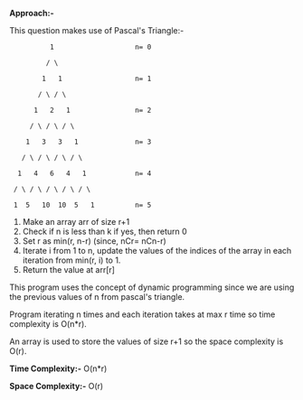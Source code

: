 **Approach:-**

This question makes use of Pascal's Triangle:-
    
              1                    n= 0
              
             / \
           
            1   1                  n= 1 
           
           / \ / \
          
          1   2   1                n= 2 
         
         / \ / \ / \
        
        1   3   3   1              n= 3
       
       / \ / \ / \ / \
      
      1   4   6   4   1            n= 4
     
     / \ / \ / \ / \ / \
     
     1  5   10  10  5   1          n= 5

1. Make an array arr of size r+1
2. Check if n is less than k if yes, then return 0
3. Set r as min(r, n-r) (since, nCr= nCn-r)
4. Iterate i from 1 to n, update the values of the indices of the array in each iteration from min(r, i) to 1.
5. Return the value at arr[r]


This program uses the concept of dynamic programming since we are using the previous values of n from pascal's triangle.

Program iterating n times and each iteration takes at max r time so time complexity is O(n*r).

An array is used to store the values of size r+1 so the space complexity is O(r).

**Time Complexity:-** O(n*r)

**Space Complexity:-** O(r)

